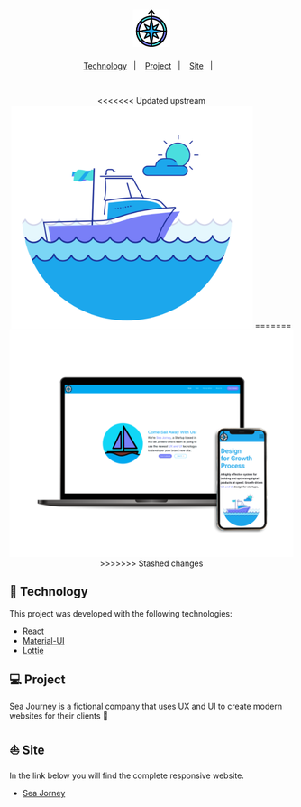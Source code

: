 <h1 align="center">
    <img alt="icon" title="icon" src="public/favicon.svg" width="13%"  />
</h1>

<p align="center">
  <a href="#-technology">Technology</a>&nbsp;&nbsp;&nbsp;|&nbsp;&nbsp;&nbsp;
  <a href="#-project">Project</a>&nbsp;&nbsp;&nbsp;|&nbsp;&nbsp;&nbsp;
   <a href="#-site">Site</a>&nbsp;&nbsp;&nbsp;|&nbsp;&nbsp;&nbsp;
</p>

<br>

<p align="center">
<<<<<<< Updated upstream
  <img alt="Happy" src="src/assets/ship.png" width="85%">
=======
  <img alt="Sea Jorney intro" src="src/assets/notebook-phone.png" width="100%">
>>>>>>> Stashed changes
</p>

## 🚀 Technology

This project was developed with the following technologies:

-  [React](https://reactjs.org)
-  [Material-UI](https://material-ui.com/)
-  [Lottie](https://lottiefiles.com/)

## 💻 Project

Sea Journey is a fictional company that uses UX and UI to create modern websites for their clients 🌊

## ⛵ Site

In the link below you will find the complete responsive website.

-  [Sea Jorney](https://sea-jorney.vercel.app/)

